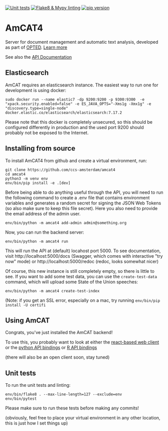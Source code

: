[![Unit tests](https://github.com/ccs-amsterdam/amcat4/actions/workflows/unittests.yml/badge.svg)](https://github.com/ccs-amsterdam/amcat4/actions/workflows/unittests.yml)
[![Flake8 & Mypy linting](https://github.com/ccs-amsterdam/amcat4/actions/workflows/linting.yml/badge.svg)](https://github.com/ccs-amsterdam/amcat4/actions/workflows/linting.yml)
[![pip version](https://badge.fury.io/py/amcat4.svg)](https://badge.fury.io/py/amcat4)

# AmCAT4

Server for document management and automatic text analysis, developed as part of [OPTED](https://opted.eu).
[Learn more](https://opted.eu/fileadmin/user_upload/k_opted/OPTED_deliverable_D7.1.pdf)

See also the [API Documentation](apidoc.md)

## Elasticsearch

AmCAT requires an elasticsearch instance. The easiest way to run one for development is using docker:

```
sudo docker run --name elastic7 -dp 9200:9200 -p 9300:9300  -e "xpack.security.enabled=false" -e ES_JAVA_OPTS="-Xms1g -Xmx1g" -e "discovery.type=single-node" docker.elastic.co/elasticsearch/elasticsearch:7.17.2
```

Please note that this docker is completely unsecured, so this should be configured differently in production and the used port 9200 should probably not be exposed to the Internet. 

## Installing from source

To install AmCAT4 from github and create a virtual environment, run:

```
git clone https://github.com/ccs-amsterdam/amcat4
cd amcat4
python3 -m venv env
env/bin/pip install -e .[dev]
```

Before being able to do anything useful through the API, you will need to run the following command to create a .env file that contains environment variables and generates a random secret for signing the JSON Web Tokens (so also make sure to keep this file secret). Here you also need to provide the email address of the admin user.

```
env/bin/python -m amcat4 add-admin admin@something.org
```

Now, you can run the backend server:

```
env/bin/python -m amcat4 run
```

This will run the API at (default) locahost port 5000.
To see documentation, visit http://localhost:5000/docs (Swagger, which comes with interactive "try now" mode) or http://localhost:5000/redoc (redoc, looks somewhat nicer)

Of course, this new instance is still completely empty, so there is little to see.
If you want to add some test data, you can use the `create-test-data` command, which will upload some State of the Union speeches:

```
env/bin/python -m amcat4 create-test-index
```

(Note: if you get an SSL error, especially on a mac, try running `env/bin/pip install -U certifi`

## Using AmCAT

Congrats, you've just installed the AmCAT backend!

To use this, you probably want to look at either the [react-based web client](https://github.com/ccs-amsterdam/amcat4client) or the [python API bindings](https://github.com/ccs-amsterdam/amcat4apiclient) or [R API bindings](https://github.com/ccs-amsterdam/amcat4r)

(there will also be an open client soon, stay tuned)

## Unit tests

To run the unit tests and linting:

```
env/bin/flake8 . --max-line-length=127 --exclude=env
env/bin/pytest
```

Please make sure to run these tests before making any commits!

(obviously, feel free to place your virtual environment in any other location, this is just how I set things up)
